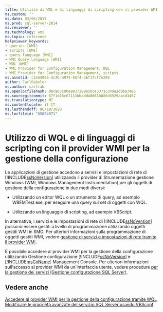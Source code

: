 ```yaml
---
title: Utilizzo di WQL e di linguaggi di scripting con il provider WMI per la gestione della configurazione | Microsoft Docs
ms.custom: ''
ms.date: 03/06/2017
ms.prod: sql-server-2014
ms.reviewer: ''
ms.technology: wmi
ms.topic: reference
helpviewer_keywords:
- queries [WMI]
- scripts [WMI]
- query language [WMI]
- WMI Query Language [WMI]
- WQL [WMI]
- WMI Provider for Configuration Management, WQL
- WMI Provider for Configuration Management, scripts
ms.assetid: c1e64905-3c2b-4974-88f4-abf17cf7e289
author: CarlRabeler
ms.author: carlrab
ms.openlocfilehash: d8c903cd0e993728865bce3371c349a2d0ba7485
ms.sourcegitcommit: 57f1d15c67113bbadd40861b886d6929aacd3467
ms.translationtype: MT
ms.contentlocale: it-IT
ms.lasthandoff: 06/18/2020
ms.locfileid: "85054971"
---
```

# <a name="using-wql-and-scripting-languages-with-the-wmi-provider-for-configuration-management"></a>Utilizzo di WQL e di linguaggi di scripting con il provider WMI per la gestione della configurazione
  Le applicazioni di gestione accedono a servizi e impostazioni di rete di [!INCLUDE[ssNoVersion](../../includes/ssnoversion-md.md)] utilizzando il provider di Strumentazione gestione Windows (WMI, Windows Management Instrumentation) per gli oggetti di gestione della configurazione in due modi diversi:  
  
-   Utilizzando un editor WQL o un strumento di query, ad esempio WBEMTest.exe, per eseguire una query sul set di oggetti con WQL.  
  
-   Utilizzando un linguaggio di scripting, ad esempio VBScript.  
  
 In alternativa, i servizi e le impostazioni di rete di [!INCLUDE[ssNoVersion](../../includes/ssnoversion-md.md)] possono essere gestiti a livello di programmazione utilizzando oggetti gestiti WMI in SMO. Per ulteriori informazioni sulla programmazione di oggetti gestiti WMI, vedere [gestione di servizi e impostazioni di rete tramite il provider WMI](../server-management-objects-smo/tasks/managing-services-and-network-settings-by-using-wmi-provider.md).  
  
 È possibile accedere al provider WMI per la gestione della configurazione utilizzando Gestione configurazione [!INCLUDE[ssNoVersion](../../includes/ssnoversion-md.md)] e [!INCLUDE[msCoName](../../includes/msconame-md.md)] Management Console. Per ulteriori informazioni sull'accesso al provider WMI da un'interfaccia utente, vedere procedure [per la gestione dei servizi &#40;Gestione configurazione SQL Server&#41;](../../database-engine/managing-services-how-to-topics-sql-server-configuration-manager.md).  
  
## <a name="see-also"></a>Vedere anche  
 [Accedere al provider WMI per la gestione della configurazione tramite WQL](access-wmi-provider-for-configuration-management-using-wql.md)   
 [Modificare le proprietà avanzate del servizio SQL Server usando VBScript](access-wmi-provider-for-configuration-management-using-vbscript.md)  
  
  
